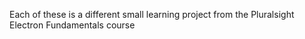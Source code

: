 Each of these is a different small learning project from the Pluralsight Electron Fundamentals course 